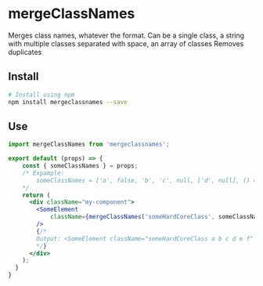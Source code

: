 # mergeClassNames
Merges class names, whatever the format.
Can be a single class, a string with multiple classes separated with space, an array of classes
Removes duplicates

## Install
```bash
# Install using npm
npm install mergeclassnames --save
```

## Use
```jsx
import mergeClassNames from 'mergeclassnames';

export default (props) => {
    const { someClassNames } = props;
    /* Expample:
        someClassNames = ['a', false, 'b', 'c', null, ['d', null], () => {}, 'e', undefined, 'c', ['f', false]];
    */
    return (
      <div className="my-component">
        <SomeElement
            className={mergeClassNames('someHardCoreClass', someClassNames)}
        />
        {/*
        Output: <SomeElement className="someHardCoreClass a b c d e f" />
        */}
      </div>
    );
  }
}
```